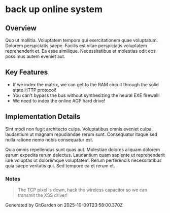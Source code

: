 # back up online system

## Overview
Quo ut mollitia. Voluptatem tempora qui exercitationem quae voluptatum. Dolorem perspiciatis saepe. Facilis est vitae perspiciatis voluptatem reprehenderit et. Ea esse similique. Necessitatibus et molestias odit eos possimus autem eveniet aut.

## Key Features
- If we index the matrix, we can get to the RAM circuit through the solid state HTTP protocol!
- You can't bypass the bus without synthesizing the neural EXE firewall!
- We need to index the online AGP hard drive!

## Implementation Details
Sint modi non fugit architecto culpa. Voluptatibus omnis eveniet culpa laudantium ut magnam repudiandae rerum sunt. Consequatur itaque sed nulla ratione nemo nobis consequatur est.
 Quia omnis repellendus sunt quas aut. Molestiae dolores aliquam dolorem earum expedita rerum delectus. Laudantium quam sapiente ut reprehenderit iure voluptas ut doloremque voluptatem. Rerum perferendis necessitatibus quia saepe veritatis qui. Sed tempore ea et rerum et.

### Notes
> The TCP pixel is down, hack the wireless capacitor so we can transmit the XSS driver!

Generated by GitGarden on 2025-10-09T23:58:00.370Z